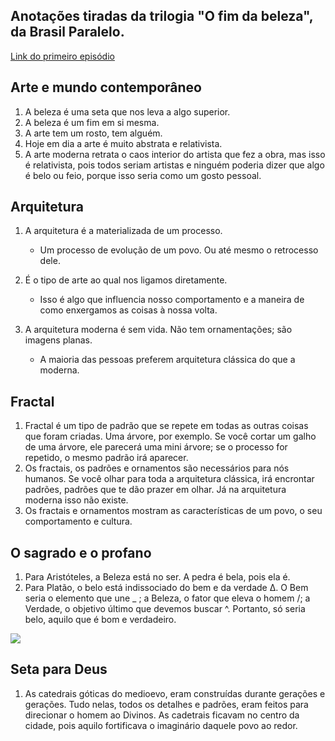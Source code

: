 ## Anotações tiradas da trilogia "O fim da beleza", da Brasil Paralelo. 

[Link do primeiro episódio](https://www.youtube.com/watch?v=BIvpg-QKJ_o&t=691)


## Arte e mundo contemporâneo

1. A beleza é uma seta que nos leva a algo superior. 
2. A beleza é um fim em si mesma. 
3. A arte tem um rosto, tem alguém. 
4. Hoje em dia a arte é muito abstrata e relativista. 
5. A arte moderna retrata o caos interior do artista que fez a obra, mas isso é relativista, pois todos seriam artistas e ninguém poderia dizer que algo é belo ou feio, porque isso seria como um gosto pessoal. 

## Arquitetura

1. A arquitetura é a materializada de um processo.
   - Um processo de evolução de um povo. Ou até mesmo o retrocesso dele.

2. É o tipo de arte ao qual nos ligamos diretamente.
   - Isso é algo que influencia nosso comportamento e a maneira de como enxergamos as coisas à nossa volta. 

3. A arquitetura moderna é sem vida. Não tem ornamentações; são imagens planas. 
   - A maioria das pessoas preferem arquitetura clássica do que a moderna. 

## Fractal 

1. Fractal é um tipo de padrão que se repete em todas as outras coisas que foram criadas. Uma árvore, por exemplo. Se você cortar um galho de uma árvore, ele parecerá uma mini árvore; se o processo for repetido, o mesmo padrão irá aparecer. 
2. Os fractais, os padrões e ornamentos são necessários para nós humanos. Se você olhar para toda a arquitetura clássica, irá encrontar padrões, padrões que te dão prazer em olhar. Já na arquitetura moderna isso não existe. 
3. Os fractais e ornamentos mostram as características de um povo, o seu comportamento e cultura. 

## O sagrado e o profano 

1. Para Aristóteles, a Beleza está no ser. A pedra é bela, pois ela é. 
2. Para Platão, o belo está indissociado do bem e da verdade ∆. O Bem seria o elemento que une _ ; a Beleza, o fator que eleva o homem /; a Verdade, o objetivo último que devemos buscar ^. Portanto, só seria belo, aquilo que é bom e verdadeiro.

![](Screenshots_2022-03-12-17-49-06.png)


## Seta para Deus

1. As catedrais góticas do medioevo, eram construídas durante gerações e gerações. Tudo nelas, todos os detalhes e padrões, eram feitos para direcionar o homem ao Divinos. As cadetrais ficavam no centro da cidade, pois aquilo fortificava o imaginário daquele povo ao redor. 